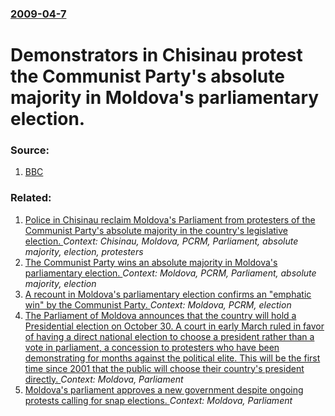 ### [2009-04-7](/news/2009/04/7/index.md)

#  Demonstrators in Chisinau protest the Communist Party's absolute majority in Moldova's parliamentary election. 




### Source:

1. [BBC](http://news.bbc.co.uk/2/hi/europe/7987608.stm)

### Related:

1. [ Police in Chisinau reclaim Moldova's Parliament from protesters of the Communist Party's absolute majority in the country's legislative election. ](/news/2009/04/8/police-in-chiainau-reclaim-moldova-s-parliament-from-protesters-of-the-communist-party-s-absolute-majority-in-the-country-s-legislative-e.md) _Context: Chisinau, Moldova, PCRM, Parliament, absolute majority, election, protesters_
2. [ The Communist Party wins an absolute majority in Moldova's parliamentary election. ](/news/2009/04/5/the-communist-party-wins-an-absolute-majority-in-moldova-s-parliamentary-election.md) _Context: Moldova, PCRM, Parliament, absolute majority, election_
3. [ A recount in Moldova's parliamentary election confirms an "emphatic win" by the Communist Party. ](/news/2009/04/17/a-recount-in-moldova-s-parliamentary-election-confirms-an-emphatic-win-by-the-communist-party.md) _Context: Moldova, PCRM, election_
4. [The Parliament of Moldova announces that the country will hold a Presidential election on October 30. A court in early March ruled in favor of having a direct national election to choose a president rather than a vote in parliament, a concession to protesters who have been demonstrating for months against the political elite. This will be the first time since 2001 that the public will choose their country's president directly. ](/news/2016/04/1/the-parliament-of-moldova-announces-that-the-country-will-hold-a-presidential-election-on-october-30-a-court-in-early-march-ruled-in-favor.md) _Context: Moldova, Parliament_
5. [Moldova's parliament approves a new government despite ongoing protests calling for snap elections. ](/news/2016/01/20/moldova-s-parliament-approves-a-new-government-despite-ongoing-protests-calling-for-snap-elections.md) _Context: Moldova, Parliament_
